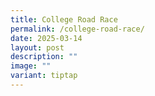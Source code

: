 ```yaml
---
title: College Road Race
permalink: /college-road-race/
date: 2025-03-14
layout: post
description: ""
image: ""
variant: tiptap
---
```

